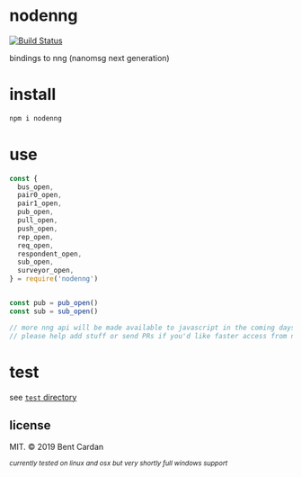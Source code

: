 # nodenng
[![Build Status](https://travis-ci.org/reqshark/nodenng.svg?branch=master)](https://travis-ci.org/reqshark/nodenng)

bindings to nng (nanomsg next generation)

# install
```bash
npm i nodenng
```

# use
```js
const {
  bus_open,
  pair0_open,
  pair1_open,
  pub_open,
  pull_open,
  push_open,
  rep_open,
  req_open,
  respondent_open,
  sub_open,
  surveyor_open,
} = require('nodenng')


const pub = pub_open()
const sub = sub_open()

// more nng api will be made available to javascript in the coming days
// please help add stuff or send PRs if you'd like faster access from node.js
```

# test
see [`test` directory](test)

## license

MIT. &copy; 2019 Bent Cardan

<sub>*currently tested on linux and osx but very shortly full windows support*</sub>
